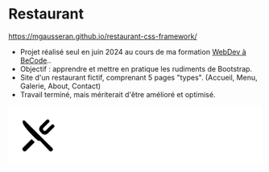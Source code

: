 # Restaurant

[https://mgausseran.github.io/restaurant-css-framework/
](https://mgausseran.github.io/restaurant1.0/)

- Projet réalisé seul en juin 2024 au cours de ma formation [WebDev à BeCode](https://becode.org/)..
- Objectif : apprendre et mettre en pratique les rudiments de Bootstrap.
- Site d'un restaurant fictif, comprenant 5 pages "types". (Accueil, Menu, Galerie, About, Contact)
- Travail terminé, mais mériterait d'être amélioré et optimisé.



![Nougaro](https://github.com/MGausseran/restaurant-css-framework/blob/main/images/logo-no-background.png)
